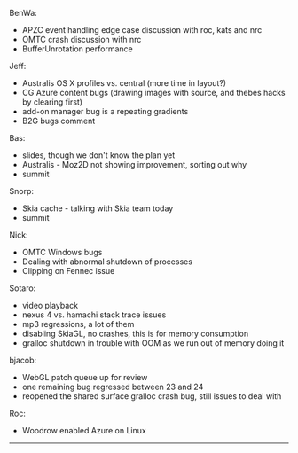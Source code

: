 BenWa:
* APZC event handling edge case discussion with roc, kats and nrc
* OMTC crash discussion with nrc
* BufferUnrotation performance

Jeff:
* Australis OS X profiles vs. central (more time in layout?)
* CG Azure content bugs (drawing images with source, and thebes hacks by clearing first)
* add-on manager bug is a repeating gradients
* B2G bugs comment

Bas:
* slides, though we don't know the plan yet
* Australis - Moz2D not showing improvement, sorting out why
* summit

Snorp:
* Skia cache - talking with Skia team today
* summit

Nick:
* OMTC Windows bugs
* Dealing with abnormal shutdown of processes
* Clipping on Fennec issue

Sotaro:
* video playback
* nexus 4 vs. hamachi stack trace issues
* mp3 regressions, a lot of them
* disabling SkiaGL, no crashes, this is for memory consumption
* gralloc shutdown in trouble with OOM as we run out of memory doing it

bjacob:
* WebGL patch queue up for review
* one remaining bug regressed between 23 and 24
* reopened the shared surface gralloc crash bug, still issues to deal with

Roc:
* Woodrow enabled Azure on Linux

________________


